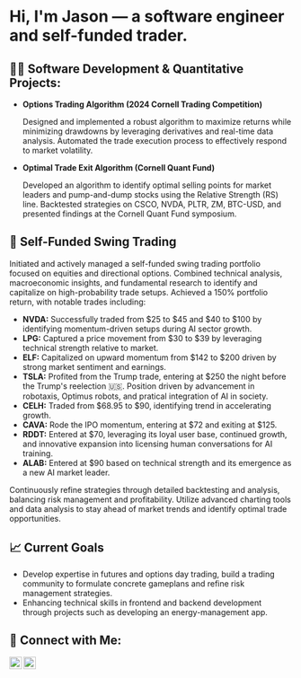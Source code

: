 <h1>Hi, I'm Jason — a software engineer and self-funded trader.
<h2>👨‍💻 Software Development & Quantitative Projects:</h2>

<ul>
    <li>
        <b>Options Trading Algorithm (2024 Cornell Trading Competition)</b>
        <p>Designed and implemented a robust algorithm to maximize returns while minimizing drawdowns by leveraging derivatives and real-time data analysis. Automated the trade execution process to effectively respond to market volatility.</p>
    </li>
    <li>
        <b>Optimal Trade Exit Algorithm (Cornell Quant Fund)</b>
        <p>Developed an algorithm to identify optimal selling points for market leaders and pump-and-dump stocks using the Relative Strength (RS) line. Backtested strategies on CSCO, NVDA, PLTR, ZM, BTC-USD, and presented findings at the Cornell Quant Fund symposium.</p>
    </li>
<!--     <li>
        <b>Performance-Based Question Recommender (AlgoLink)</b>
        <p>Built a question-matching algorithm using weighted logistic regression to dynamically adjust difficulty based on user performance. Leveraged Python, Pandas, and NumPy for data processing and statistical analysis, improving accuracy in assessing user skills and interests.</p>
    </li> -->
</ul>

<h2>👑 Self-Funded Swing Trading</h2>
<p>Initiated and actively managed a self-funded swing trading portfolio focused on equities and directional options. Combined technical analysis, macroeconomic insights, and fundamental research to identify and capitalize on high-probability trade setups. Achieved a 150% portfolio return, with notable trades including:</p>
<ul>
    <li><b>NVDA:</b> Successfully traded from $25 to $45 and $40 to $100 by identifying momentum-driven setups during AI sector growth.</li>
    <li><b>LPG:</b> Captured a price movement from $30 to $39 by leveraging technical strength relative to market.</li>
    <li><b>ELF:</b> Capitalized on upward momentum from $142 to $200 driven by strong market sentiment and earnings.</li>
    <li><b>TSLA:</b> Profited from the Trump trade, entering at $250 the night before the Trump's reelection 🇺🇸. Position driven by advancement in robotaxis, Optimus robots, and pratical integration of AI in society.</li>
    <li><b>CELH:</b> Traded from $68.95 to $90, identifying trend in accelerating growth.</li>
    <li><b>CAVA:</b> Rode the IPO momentum, entering at $72 and exiting at $125.</li>
    <li><b>RDDT:</b> Entered at $70, leveraging its loyal user base, continued growth, and innovative expansion into licensing human conversations for AI training.</li>
<li><b>ALAB:</b> Entered at $90 based on technical strength and its emergence as a new AI market leader.</li>
</ul>
<p>Continuously refine strategies through detailed backtesting and analysis, balancing risk management and profitability. Utilize advanced charting tools and data analysis to stay ahead of market trends and identify optimal trade opportunities.</p>

<h2>📈 Current Goals</h2>
<ul>
    <li>Develop expertise in futures and options day trading, build a trading community to formulate concrete gameplans and refine risk management strategies.
    </li>
    <li>Enhancing technical skills in frontend and backend development through projects such as developing an energy-management app.
    </li>
</ul>

<h2> 🤳 Connect with Me:</h2>

[<img align="left" alt="Jason Kim | GitHub" width="22px" src="https://cdn.jsdelivr.net/npm/simple-icons@v3/icons/github.svg" />][github]
[<img align="left" alt="Jason Kim | LinkedIn" width="22px" src="https://cdn.jsdelivr.net/npm/simple-icons@v3/icons/linkedin.svg" />][linkedin]

[github]: https://github.com/frazer1449
[linkedin]: https://www.linkedin.com/in/frazer10/

<!--
Jason Kim's GitHub profile
-->
